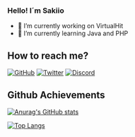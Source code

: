 ### Hello! I´m Sakiio

- 🔭 I’m currently working on VirtualHit
- 🌱 I’m currently learning Java and PHP

## How to reach me?

[![GitHub](https://img.shields.io/badge/Github-100000?style=for-the-badge&logo=github&logoColor=white)](https://github.com/Sakiio)
[![Twitter](https://img.shields.io/badge/Twitter-1DA1F2?style=for-the-badge&logo=twitter&logoColor=white)](https://twitter.com/ignsakio_)
[![Discord](https://img.shields.io/badge/Discord-7289DA?style=for-the-badge&logo=discord&logoColor=white)](https://discord.gg/CUpVRdVxMW)

## Github Achievements

[![Anurag's GitHub stats](https://github-readme-stats.vercel.app/api?username=Sakiio&show_icons=true&theme=tokyonight)](https://github.com/anuraghazra/github-readme-stats)

[![Top Langs](https://github-readme-stats.vercel.app/api/top-langs/?username=Sakiio&theme=tokyonight&langs_count=8)](https://github.com/anuraghazra/github-readme-stats)
